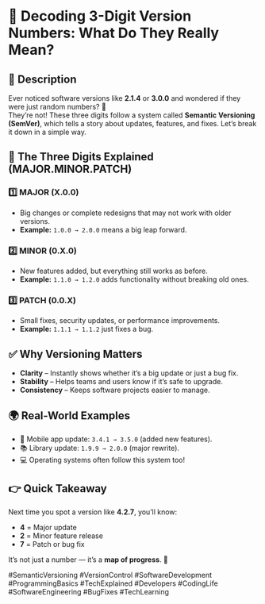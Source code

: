 # 🔢 Decoding 3-Digit Version Numbers: What Do They Really Mean?

## 📖 Description
Ever noticed software versions like **2.1.4** or **3.0.0** and wondered if they were just random numbers? 🤔  
They’re not! These three digits follow a system called **Semantic Versioning (SemVer)**, which tells a story about updates, features, and fixes. Let’s break it down in a simple way.

## 🚀 The Three Digits Explained (MAJOR.MINOR.PATCH)

### 1️⃣ MAJOR (X.0.0)
- Big changes or complete redesigns that may not work with older versions.  
- **Example:** `1.0.0 → 2.0.0` means a big leap forward.  

### 2️⃣ MINOR (0.X.0)
- New features added, but everything still works as before.  
- **Example:** `1.1.0 → 1.2.0` adds functionality without breaking old ones.  

### 3️⃣ PATCH (0.0.X)
- Small fixes, security updates, or performance improvements.  
- **Example:** `1.1.1 → 1.1.2` just fixes a bug.  

## ✅ Why Versioning Matters
- **Clarity** – Instantly shows whether it’s a big update or just a bug fix.  
- **Stability** – Helps teams and users know if it’s safe to upgrade.  
- **Consistency** – Keeps software projects easier to manage.  

## 🌍 Real-World Examples
- 📱 Mobile app update: `3.4.1 → 3.5.0` (added new features).  
- 📚 Library update: `1.9.9 → 2.0.0` (major rewrite).  
- 💻 Operating systems often follow this system too!

## 👉 Quick Takeaway
Next time you spot a version like **4.2.7**, you’ll know:  
- **4** = Major update  
- **2** = Minor feature release  
- **7** = Patch or bug fix  

It’s not just a number — it’s a **map of progress**. 🌟  

#SemanticVersioning #VersionControl #SoftwareDevelopment #ProgrammingBasics #TechExplained #Developers #CodingLife #SoftwareEngineering #BugFixes #TechLearning

